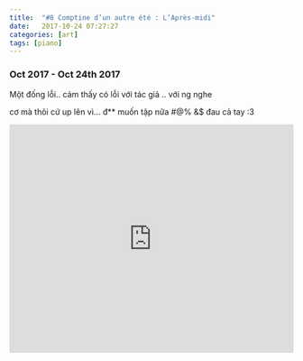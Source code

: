 ```yaml
---
title:  "#8 Comptine d’un autre été : L’Après-midi"
date:   2017-10-24 07:27:27
categories: [art]
tags: [piano]
---
```


### Oct 2017 - Oct 24th 2017

Một đống lỗi.. cảm thấy có lỗi với tác giả .. với ng nghe

cơ mà thôi cứ up lên vì... đ** muốn tập nữa #@% &$ đau cả tay :3

<iframe style="overflow:hidden; width:100%; height:405px" src="https://www.youtube.com/embed/xFnSz33mzFM" frameborder="0" allow="accelerometer; autoplay; clipboard-write; encrypted-media; gyroscope; picture-in-picture" allowfullscreen></iframe>
